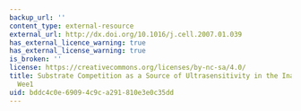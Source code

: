 ```yaml
---
backup_url: ''
content_type: external-resource
external_url: http://dx.doi.org/10.1016/j.cell.2007.01.039
has_external_licence_warning: true
has_external_license_warning: true
is_broken: ''
license: https://creativecommons.org/licenses/by-nc-sa/4.0/
title: Substrate Competition as a Source of Ultrasensitivity in the Inactivation of
  Wee1
uid: bddc4c0e-6909-4c9c-a291-810e3e0c35dd
---
```

